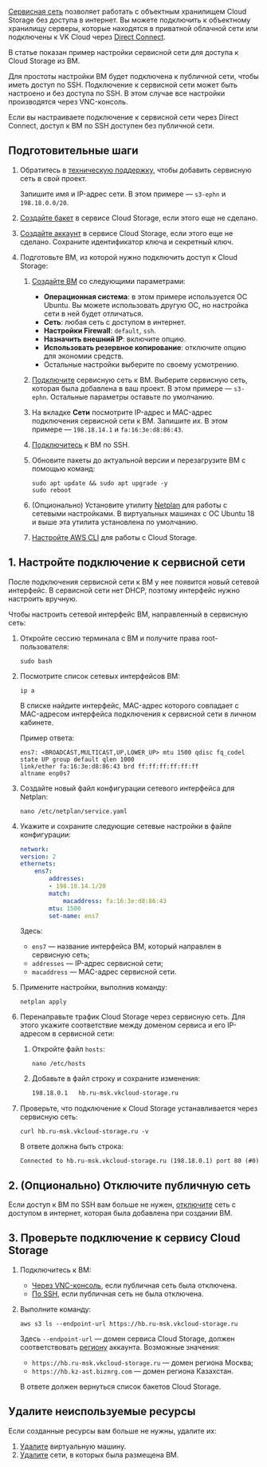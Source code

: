 [Сервисная сеть](/ru/networks/vnet/concepts/net-types#service_net) позволяет работать с объектным хранилищем Cloud Storage без доступа в интернет. Вы можете подключить к объектному хранилищу серверы, которые находятся в приватной облачной сети или подключены к VK Cloud через [Direct Connect](/ru/networks/directconnect/connect).

В статье показан пример настройки сервисной сети для доступа к Cloud Storage из ВМ.

Для простоты настройки ВМ будет подключена к публичной сети, чтобы иметь доступ по SSH. Подключение к сервисной сети может быть настроено и без доступа по SSH. В этом случае все настройки производятся через VNC-консоль.

<info>

Если вы настраиваете подключение к сервисной сети через Direct Connect, доступ к ВМ по SSH доступен без публичной сети.

</info>

## Подготовительные шаги

1. Обратитесь в [техническую поддержку](/ru/contacts), чтобы добавить сервисную сеть в свой проект.

    Запишите имя и IP-адрес сети. В этом примере — `s3-ephn` и `198.18.0.0/20`.

1. [Создайте бакет](/ru/storage/s3/instructions/buckets/create-bucket) в сервисе Cloud Storage, если этого еще не сделано.
1. [Создайте аккаунт](/ru/storage/s3/instructions/access-management/access-keys) в сервисе Cloud Storage, если этого еще не сделано. Сохраните идентификатор ключа и секретный ключ.
1. Подготовьте ВМ, из которой нужно подключить доступ к Cloud Storage:

    1. [Создайте ВМ](/ru/computing/iaas/instructions/vm/vm-create) со следующими параметрами:

        - **Операционная система**: в этом примере используется ОС Ubuntu. Вы можете использовать другую ОС, но настройка сети в ней будет отличаться.
        - **Сеть**: любая сеть с доступом в интернет.
        - **Настройки Firewall**: `default`, `ssh`.
        - **Назначить внешний IP**: включите опцию.
        - **Использовать резервное копирование**: отключите опцию для экономии средств.
        - Остальные настройки выберите по своему усмотрению.
    1. [Подключите](/ru/computing/iaas/instructions/vm/vm-add-net#podklyuchenie_seti_k_vm) сервисную сеть к ВМ. Выберите сервисную сеть, которая была добавлена в ваш проект. В этом примере — `s3-ephn`. Остальные параметры оставьте по умолчанию.
    1. На вкладке **Сети** посмотрите IP-адрес и MAC-адрес подключения сервисной сети к ВМ. Запишите их. В этом примере — `198.18.14.1` и `fa:16:3e:d8:86:43`.
    1. [Подключитесь](/ru/computing/iaas/instructions/vm/vm-connect/vm-connect-nix) к ВМ по SSH.
    1. Обновите пакеты до актуальной версии и перезагрузите ВМ с помощью команд:

        ```console
        sudo apt update && sudo apt upgrade -y
        sudo reboot
        ```

    1. (Опционально) Установите утилиту [Netplan](https://www.altlinux.org/Netplan) для работы с сетевыми настройками. В виртуальных машинах с ОС Ubuntu 18 и выше эта утилита установлена по умолчанию.
    1. [Настройте AWS CLI](/ru/storage/s3/connect/s3-cli) для работы с Cloud Storage.

## 1. Настройте подключение к сервисной сети

После подключения сервисной сети к ВМ у нее появится новый сетевой интерфейс. В сервисной сети нет DHCP, поэтому интерфейс нужно настроить вручную.

Чтобы настроить сетевой интерфейс ВМ, направленный в сервисную сеть:

1. Откройте сессию терминала с ВМ и получите права root-пользователя:

    ```console
    sudo bash
    ```

1. Посмотрите список сетевых интерфейсов ВМ:

    ```console
    ip a
    ```

    В списке найдите интерфейс, MAC-адрес которого совпадает с MAC-адресом интерфейса подключения к сервисной сети в личном кабинете.

    Пример ответа:

    ```console
    ens7: <BROADCAST,MULTICAST,UP,LOWER_UP> mtu 1500 qdisc fq_codel state UP group default qlen 1000
    link/ether fa:16:3e:d8:86:43 brd ff:ff:ff:ff:ff:ff
    altname enp0s7
    ```
1. Создайте новый файл конфигурации сетевого интерфейса для Netplan:

    ```console
    nano /etc/netplan/service.yaml
    ```

1. Укажите и сохраните следующие сетевые настройки в файле конфигурации:

    ```yaml
    network:
    version: 2
    ethernets:
        ens7:
            addresses:
            - 198.18.14.1/20
            match:
                macaddress: fa:16:3e:d8:86:43
            mtu: 1500
            set-name: ens7
    ```

    Здесь:

    - `ens7` — название интерфейса ВМ, который направлен в сервисную сеть;
    - `addresses` — IP-адрес сервисной сети;
    - `macaddress` — MAC-адрес сервисной сети.

1. Примените настройки, выполнив команду:

    ```console
    netplan apply
    ```

1. Перенаправьте трафик Cloud Storage через сервисную сеть. Для этого укажите соответствие между доменом сервиса и его IP-адресом в сервисной сети:

    1. Откройте файл `hosts`:

        ```console
        nano /etc/hosts
        ```

    1. Добавьте в файл строку и сохраните изменения:

        ```txt
        198.18.0.1   hb.ru-msk.vkcloud-storage.ru
        ```

1. Проверьте, что подключение к Cloud Storage устанавливается через сервисную сеть:

    ```console
    curl hb.ru-msk.vkcloud-storage.ru -v
    ```

    В ответе должна быть строка:

    ```console
    Connected to hb.ru-msk.vkcloud-storage.ru (198.18.0.1) port 80 (#0)
    ```

## 2. (Опционально) Отключите публичную сеть

Если доступ к ВМ по SSH вам больше не нужен, [отключите](/ru/computing/iaas/instructions/vm/vm-add-net#udalenie_seti_vm) сеть с доступом в интернет, которая была добавлена при создании ВМ.

## 3. Проверьте подключение к сервису Cloud Storage

1. Подключитесь к ВМ:
   
    - [Через VNC-консоль](/ru/computing/iaas/instructions/vm/vm-console), если публичная сеть была отключена.
    - [По SSH](/ru/computing/iaas/instructions/vm/vm-connect/vm-connect-nix), если публичная сеть не была отключена.
1. Выполните команду:

    ```console
    aws s3 ls --endpoint-url https://hb.ru-msk.vkcloud-storage.ru
    ```

    Здесь `--endpoint-url` — домен сервиса Cloud Storage, должен соответствовать [региону](/ru/tools-for-using-services/account/concepts/regions) аккаунта. Возможные значения:

      - `https://hb.ru-msk.vkcloud-storage.ru` — домен региона Москва;
      - `https://hb.kz-ast.bizmrg.com` — домен региона Казахстан.

    В ответе должен вернуться список бакетов Cloud Storage.

## Удалите неиспользуемые ресурсы

Если созданные ресурсы вам больше не нужны, удалите их:

1. [Удалите](/ru/computing/iaas/instructions/vm/vm-manage#delete_vm) виртуальную машину.
1. [Удалите](/ru/networks/vnet/instructions/net#udalenie_seti) сети, в которых была размещена ВМ.
